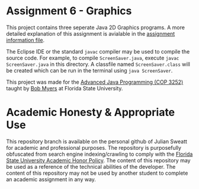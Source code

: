 # Assignment 6 - Graphics
This project contains three seperate Java 2D Graphics programs. A more detailed explanation of this assignment is avialable in the [assignment information file](./info.html).

The Eclipse IDE or the standard `javac` compiler may be used to compile the source code. For example, to compile `ScreenSaver.java`, execute `javac ScreenSaver.java` in this directory. A classfile named `ScreenSaver.class` will be created which can be run in the terminal using `java ScreenSaver`.

This project was made for the [Advanced Java Programming (COP 3252)](http://www.cs.fsu.edu/~myers/cop3252/) taught by [Bob Myers](https://www.cs.fsu.edu/department/faculty/myers/) at Florida State University.

# Academic Honesty & Appropriate Use
This repository branch is available on the personal github of Julian Sweatt for academic and professional purposes. The repository is purposefully obfuscated from search engine indexing/crawling to comply with the [Florida State University Academic Honor Policy](https://fda.fsu.edu/sites/g/files/imported/storage/original/application/0ab8e9de6a98c1377d68de9717988bda.pdf). The content of this repository may be used as a reference of the technical abilities of the developer. The content of this repository may not be used by another student to complete an academic assignment in any way.